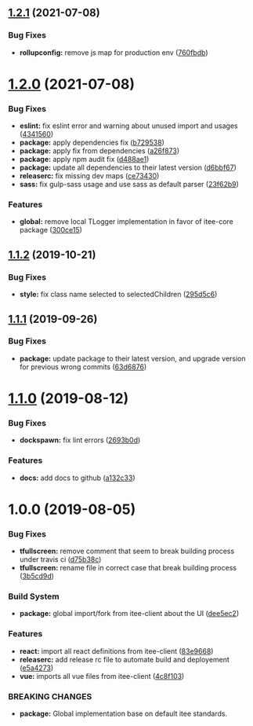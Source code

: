 ## [1.2.1](https://github.com/Itee/itee-ui/compare/v1.2.0...v1.2.1) (2021-07-08)


### Bug Fixes

* **rollupconfig:** remove js map for production env ([760fbdb](https://github.com/Itee/itee-ui/commit/760fbdb2bb315e5871423661b0111e42399ae005))

# [1.2.0](https://github.com/Itee/itee-ui/compare/v1.1.2...v1.2.0) (2021-07-08)


### Bug Fixes

* **eslint:** fix eslint error and warning about unused import and usages ([4341560](https://github.com/Itee/itee-ui/commit/434156074ea179c66223b88cf6e4d1f2162314c0))
* **package:** apply dependencies fix ([b729538](https://github.com/Itee/itee-ui/commit/b7295388a6fd33acacac3fc003e83ba43df6a934))
* **package:** apply fix from dependencies ([a26f873](https://github.com/Itee/itee-ui/commit/a26f873065ccd5be401c09a2a00dd964bc42b1ab))
* **package:** apply npm audit fix ([d488ae1](https://github.com/Itee/itee-ui/commit/d488ae145384b66a441802c371d69f5ba1e690f4))
* **package:** update all dependencies to their latest version ([d6bbf67](https://github.com/Itee/itee-ui/commit/d6bbf67aabb6aea5906b2a29b5234bba5ae321b0))
* **releaserc:** fix missing dev maps ([ce73430](https://github.com/Itee/itee-ui/commit/ce73430ba4d1c82554f1c564329f568ac1c9864a))
* **sass:** fix gulp-sass usage and use sass as default parser ([23f62b9](https://github.com/Itee/itee-ui/commit/23f62b9f3baf85aabd4aa5afdb5de349e22ce124))


### Features

* **global:** remove local TLogger implementation in favor of itee-core package ([300ce15](https://github.com/Itee/itee-ui/commit/300ce155e444ca90c17ff72cd92b9f4f50645eb4))

## [1.1.2](https://github.com/Itee/itee-ui/compare/v1.1.1...v1.1.2) (2019-10-21)


### Bug Fixes

* **style:** fix class name selected to selectedChildren ([295d5c6](https://github.com/Itee/itee-ui/commit/295d5c611e5c3fface2b5e8d46a85f1b27840385))

## [1.1.1](https://github.com/Itee/itee-ui/compare/v1.1.0...v1.1.1) (2019-09-26)


### Bug Fixes

* **package:** update package to their latest version, and upgrade version for previous wrong commits ([63d6876](https://github.com/Itee/itee-ui/commit/63d6876))

# [1.1.0](https://github.com/Itee/itee-ui/compare/v1.0.0...v1.1.0) (2019-08-12)


### Bug Fixes

* **dockspawn:** fix lint errors ([2693b0d](https://github.com/Itee/itee-ui/commit/2693b0d))


### Features

* **docs:** add docs to github ([a132c33](https://github.com/Itee/itee-ui/commit/a132c33))

# 1.0.0 (2019-08-05)


### Bug Fixes

* **tfullscreen:** remove comment that seem to break building process under travis ci ([d75b38c](https://github.com/Itee/itee-ui/commit/d75b38c))
* **tfullscreen:** rename file in correct case that break building process ([3b5cd9d](https://github.com/Itee/itee-ui/commit/3b5cd9d))


### Build System

* **package:** global import/fork from itee-client about the UI ([dee5ec2](https://github.com/Itee/itee-ui/commit/dee5ec2))


### Features

* **react:** import all react definitions from itee-client ([83e9668](https://github.com/Itee/itee-ui/commit/83e9668))
* **releaserc:** add release rc file to automate build and deployement ([e5a4273](https://github.com/Itee/itee-ui/commit/e5a4273))
* **vue:** imports all vue files from itee-client ([4c8f103](https://github.com/Itee/itee-ui/commit/4c8f103))


### BREAKING CHANGES

* **package:** Global implementation base on default itee standards.
